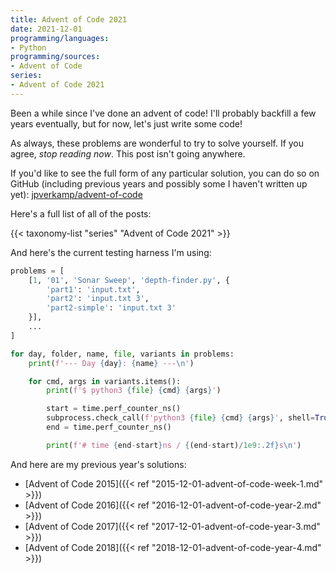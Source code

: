 ```yaml
---
title: Advent of Code 2021
date: 2021-12-01
programming/languages:
- Python
programming/sources:
- Advent of Code
series:
- Advent of Code 2021
---
```

Been a while since I've done an advent of code! I'll probably backfill a few years eventually, but for now, let's just write some code!

As always, these problems are wonderful to try to solve yourself. If you agree, *stop reading now*. This post isn't going anywhere.

If you'd like to see the full form of any particular solution, you can do so on GitHub (including previous years and possibly some I haven't written up yet): <a href="https://github.com/jpverkamp/advent-of-code">jpverkamp/advent-of-code</a>

<!--more-->

Here's a full list of all of the posts:

{{< taxonomy-list "series" "Advent of Code 2021" >}}

And here's the current testing harness I'm using:

```python
problems = [
    [1, '01', 'Sonar Sweep', 'depth-finder.py', {
        'part1': 'input.txt',
        'part2': 'input.txt 3',
        'part2-simple': 'input.txt 3'
    }],
    ...
]

for day, folder, name, file, variants in problems:
    print(f'--- Day {day}: {name} ---\n')

    for cmd, args in variants.items():
        print(f'$ python3 {file} {cmd} {args}')

        start = time.perf_counter_ns()
        subprocess.check_call(f'python3 {file} {cmd} {args}', shell=True, cwd=folder)
        end = time.perf_counter_ns()

        print(f'# time {end-start}ns / {(end-start)/1e9:.2f}s\n')
```

And here are my previous year's solutions:

- [Advent of Code 2015]({{< ref "2015-12-01-advent-of-code-week-1.md" >}})
- [Advent of Code 2016]({{< ref "2016-12-01-advent-of-code-year-2.md" >}})
- [Advent of Code 2017]({{< ref "2017-12-01-advent-of-code-year-3.md" >}})
- [Advent of Code 2018]({{< ref "2018-12-01-advent-of-code-year-4.md" >}})

